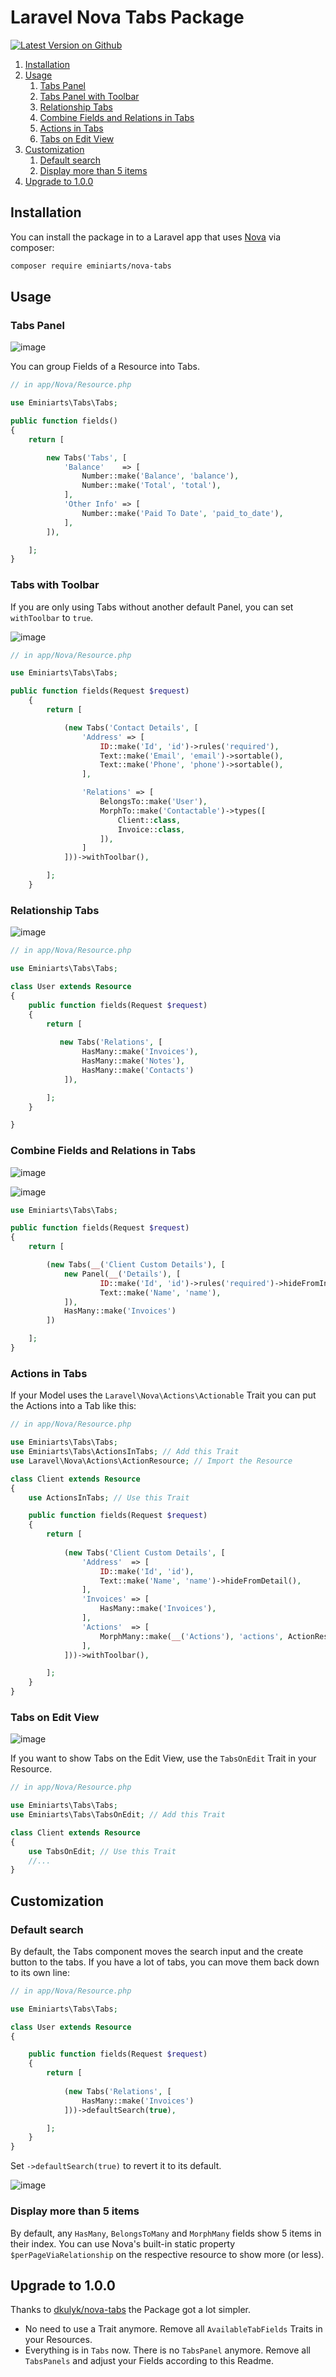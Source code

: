 # Laravel Nova Tabs Package
[![Latest Version on Github](https://img.shields.io/packagist/v/eminiarts/nova-tabs.svg?style=flat)](https://packagist.org/packages/eminiarts/nova-tabs)

1. [Installation](#Installation)
2. [Usage](#Usage)
    1. [Tabs Panel](#tabs-panel)
    2. [Tabs Panel with Toolbar](#tabs-panel-with-toolbar)
    3. [Relationship Tabs](#relationship-tabs)
    4. [Combine Fields and Relations in Tabs](#combine-fields-and-relations-in-tabs)
    5. [Actions in Tabs](#actions-in-tabs)
    6. [Tabs on Edit View](#tabs-on-edit-view)
3. [Customization](#customization)
    1. [Default search](#default-search)
    2. [Display more than 5 items](#display-more-than-5-items)
5. [Upgrade to 1.0.0](#upgrade-to-1.0.0)

## Installation

You can install the package in to a Laravel app that uses [Nova](https://nova.laravel.com) via composer:

```bash
composer require eminiarts/nova-tabs
```

## Usage

### Tabs Panel

![image](https://user-images.githubusercontent.com/3426944/50060698-7835ec00-0197-11e9-8b9c-c7f1e67400db.png)

You can group Fields of a Resource into Tabs.

```php
// in app/Nova/Resource.php

use Eminiarts\Tabs\Tabs;

public function fields()
{
    return [

        new Tabs('Tabs', [
            'Balance'    => [
                Number::make('Balance', 'balance'),
                Number::make('Total', 'total'),
            ],
            'Other Info' => [
                Number::make('Paid To Date', 'paid_to_date'),
            ],
        ]),

    ];
}
```

### Tabs with Toolbar

If you are only using Tabs without another default Panel, you can set `withToolbar` to `true`.

![image](https://user-images.githubusercontent.com/3426944/50448780-608efe00-0923-11e9-9d55-3dc3d8d896e1.png)


```php
// in app/Nova/Resource.php

use Eminiarts\Tabs\Tabs;

public function fields(Request $request)
    {
        return [

            (new Tabs('Contact Details', [
                'Address' => [
                    ID::make('Id', 'id')->rules('required'),
                    Text::make('Email', 'email')->sortable(),
                    Text::make('Phone', 'phone')->sortable(),
                ],

                'Relations' => [
                    BelongsTo::make('User'),
                    MorphTo::make('Contactable')->types([
                        Client::class,
                        Invoice::class,
                    ]),
                ]
            ]))->withToolbar(),

        ];
    }
```

### Relationship Tabs

![image](https://user-images.githubusercontent.com/3426944/50060715-a3b8d680-0197-11e9-8f98-1cac8cf3fd83.png)

```php
// in app/Nova/Resource.php

use Eminiarts\Tabs\Tabs;

class User extends Resource
{
    public function fields(Request $request)
    {
        return [
            
           new Tabs('Relations', [
                HasMany::make('Invoices'),
                HasMany::make('Notes'),
                HasMany::make('Contacts')
            ]),

        ];
    }

}
```

### Combine Fields and Relations in Tabs

![image](https://user-images.githubusercontent.com/3426944/51089909-b3b2de80-1774-11e9-9100-d323accda7db.png)

![image](https://user-images.githubusercontent.com/3426944/51089905-aa297680-1774-11e9-9611-4446ca13ab4a.png)

```php
use Eminiarts\Tabs\Tabs;

public function fields(Request $request)
{
    return [

        (new Tabs(__('Client Custom Details'), [
            new Panel(__('Details'), [
                    ID::make('Id', 'id')->rules('required')->hideFromIndex(),
                    Text::make('Name', 'name'),
            ]),
            HasMany::make('Invoices')
        ])

    ];
}
```

### Actions in Tabs

If your Model uses the `Laravel\Nova\Actions\Actionable` Trait you can put the Actions into a Tab like this:

```php
// in app/Nova/Resource.php

use Eminiarts\Tabs\Tabs;
use Eminiarts\Tabs\ActionsInTabs; // Add this Trait
use Laravel\Nova\Actions\ActionResource; // Import the Resource

class Client extends Resource
{
    use ActionsInTabs; // Use this Trait

    public function fields(Request $request)
    {
        return [
            
            (new Tabs('Client Custom Details', [
                'Address'  => [
                    ID::make('Id', 'id'),
                    Text::make('Name', 'name')->hideFromDetail(),
                ],
                'Invoices' => [
                    HasMany::make('Invoices'),
                ],
                'Actions'  => [
                    MorphMany::make(__('Actions'), 'actions', ActionResource::class), // Acc Actions whererver you like.
                ],
            ]))->withToolbar(),

        ];
    }
}
```

### Tabs on Edit View

![image](https://user-images.githubusercontent.com/3426944/51790797-055a6080-219a-11e9-8da4-33a621093265.png)


If you want to show Tabs on the Edit View, use the `TabsOnEdit` Trait in your Resource.

```php
// in app/Nova/Resource.php

use Eminiarts\Tabs\Tabs;
use Eminiarts\Tabs\TabsOnEdit; // Add this Trait

class Client extends Resource
{
    use TabsOnEdit; // Use this Trait
    //...
}
```

## Customization

### Default search

By default, the Tabs component moves the search input and the create button to the tabs. If you have a lot of tabs, you can move them back down to its own line:

```php
// in app/Nova/Resource.php

use Eminiarts\Tabs\Tabs;

class User extends Resource
{

    public function fields(Request $request)
    {
        return [
            
            (new Tabs('Relations', [
                HasMany::make('Invoices')
            ]))->defaultSearch(true),

        ];
    }
}
```

Set `->defaultSearch(true)` to revert it to its default.

![image](https://user-images.githubusercontent.com/3426944/50060732-dbc01980-0197-11e9-8f0c-6014132539a2.png)

### Display more than 5 items

By default, any `HasMany`, `BelongsToMany` and `MorphMany` fields show 5 items in their index. You can use Nova's built-in static property `$perPageViaRelationship` on the respective resource to show more (or less).
 
## Upgrade to 1.0.0
Thanks to [dkulyk/nova-tabs](https://github.com/dkulyk/nova-tabs) the Package got a lot simpler. 

- No need to use a Trait anymore. Remove all `AvailableTabFields` Traits in your Resources.
- Everything is in `Tabs` now. There is no `TabsPanel` anymore. Remove all `TabsPanels` and adjust your Fields according to this Readme.